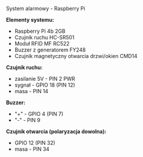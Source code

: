 System alarmowy - Raspberry Pi

**Elementy systemu:**

 - Raspberry Pi 4b 2GB
 - Czujnik ruchu HC-SR501
 - Moduł RFID MF RC522 
 - Buzzer z generatorem FY248
 - Czujnik magnetyczny otwarcia drzwi/okien CMD14

**Czujnik ruchu:**
 - zasilanie 5V - PIN 2 PWR
 - sygnał - GPIO 18 (PIN 12)
 - masa - PIN 14

**Buzzer:**
 - "+" - GPIO 4 (PIN 7)
 - "-" - PIN 9

**Czujnik otwarcia (polaryzacja dowolna):**
 - GPIO 12 (PIN 32)
 - masa - PIN 34
